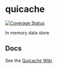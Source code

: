 # quicache

[![Coverage Status](https://coveralls.io/repos/github/quicache/quicache/badge.svg?branch=main)](https://coveralls.io/github/quicache/quicache?branch=main)

In memory data store

## Docs

See the [Quicache Wiki](https://github.com/quicache/quicache/wiki).
